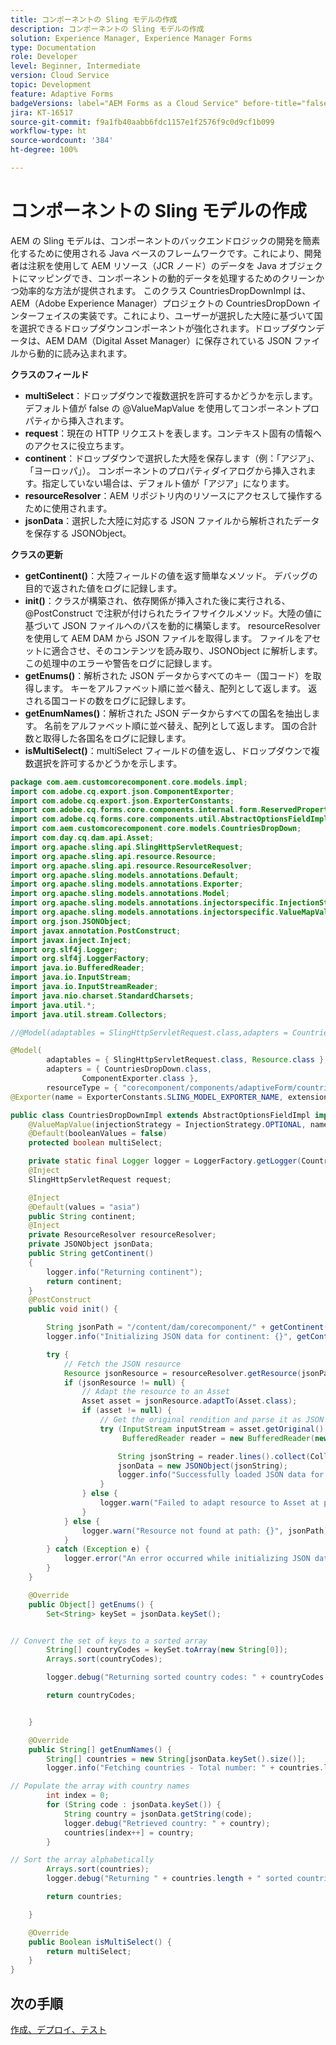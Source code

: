 ```yaml
---
title: コンポーネントの Sling モデルの作成
description: コンポーネントの Sling モデルの作成
solution: Experience Manager, Experience Manager Forms
type: Documentation
role: Developer
level: Beginner, Intermediate
version: Cloud Service
topic: Development
feature: Adaptive Forms
badgeVersions: label="AEM Forms as a Cloud Service" before-title="false"
jira: KT-16517
source-git-commit: f9a1fb40aabb6fdc1157e1f2576f9c0d9cf1b099
workflow-type: ht
source-wordcount: '384'
ht-degree: 100%

---
```



# コンポーネントの Sling モデルの作成

AEM の Sling モデルは、コンポーネントのバックエンドロジックの開発を簡素化するために使用される Java ベースのフレームワークです。これにより、開発者は注釈を使用して AEM リソース（JCR ノード）のデータを Java オブジェクトにマッピングでき、コンポーネントの動的データを処理するためのクリーンかつ効率的な方法が提供されます。
このクラス CountriesDropDownImpl は、AEM（Adobe Experience Manager）プロジェクトの CountriesDropDown インターフェイスの実装です。これにより、ユーザーが選択した大陸に基づいて国を選択できるドロップダウンコンポーネントが強化されます。ドロップダウンデータは、AEM DAM（Digital Asset Manager）に保存されている JSON ファイルから動的に読み込まれます。

**クラスのフィールド**

* **multiSelect**：ドロップダウンで複数選択を許可するかどうかを示します。
デフォルト値が false の @ValueMapValue を使用してコンポーネントプロパティから挿入されます。
* **request**：現在の HTTP リクエストを表します。コンテキスト固有の情報へのアクセスに役立ちます。
* **continent**：ドロップダウンで選択した大陸を保存します（例：「アジア」、「ヨーロッパ」）。
コンポーネントのプロパティダイアログから挿入されます。指定していない場合は、デフォルト値が「アジア」になります。
* **resourceResolver**：AEM リポジトリ内のリソースにアクセスして操作するために使用されます。
* **jsonData**：選択した大陸に対応する JSON ファイルから解析されたデータを保存する JSONObject。

**クラスの更新**

* **getContinent()**：大陸フィールドの値を返す簡単なメソッド。
デバッグの目的で返された値をログに記録します。
* **init()**：クラスが構築され、依存関係が挿入された後に実行される、@PostConstruct で注釈が付けられたライフサイクルメソッド。大陸の値に基づいて JSON ファイルへのパスを動的に構築します。
resourceResolver を使用して AEM DAM から JSON ファイルを取得します。
ファイルをアセットに適合させ、そのコンテンツを読み取り、JSONObject に解析します。
この処理中のエラーや警告をログに記録します。
* **getEnums()**：解析された JSON データからすべてのキー（国コード）を取得します。
キーをアルファベット順に並べ替え、配列として返します。
返される国コードの数をログに記録します。
* **getEnumNames()**：解析された JSON データからすべての国名を抽出します。
名前をアルファベット順に並べ替え、配列として返します。
国の合計数と取得した各国名をログに記録します。
* **isMultiSelect()**：multiSelect フィールドの値を返し、ドロップダウンで複数選択を許可するかどうかを示します。



```java
package com.aem.customcorecomponent.core.models.impl;
import com.adobe.cq.export.json.ComponentExporter;
import com.adobe.cq.export.json.ExporterConstants;
import com.adobe.cq.forms.core.components.internal.form.ReservedProperties;
import com.adobe.cq.forms.core.components.util.AbstractOptionsFieldImpl;
import com.aem.customcorecomponent.core.models.CountriesDropDown;
import com.day.cq.dam.api.Asset;
import org.apache.sling.api.SlingHttpServletRequest;
import org.apache.sling.api.resource.Resource;
import org.apache.sling.api.resource.ResourceResolver;
import org.apache.sling.models.annotations.Default;
import org.apache.sling.models.annotations.Exporter;
import org.apache.sling.models.annotations.Model;
import org.apache.sling.models.annotations.injectorspecific.InjectionStrategy;
import org.apache.sling.models.annotations.injectorspecific.ValueMapValue;
import org.json.JSONObject;
import javax.annotation.PostConstruct;
import javax.inject.Inject;
import org.slf4j.Logger;
import org.slf4j.LoggerFactory;
import java.io.BufferedReader;
import java.io.InputStream;
import java.io.InputStreamReader;
import java.nio.charset.StandardCharsets;
import java.util.*;
import java.util.stream.Collectors;

//@Model(adaptables = SlingHttpServletRequest.class,adapters = CountriesDropDown.class,defaultInjectionStrategy = DefaultInjectionStrategy.OPTIONAL)

@Model(
        adaptables = { SlingHttpServletRequest.class, Resource.class },
        adapters = { CountriesDropDown.class,
                ComponentExporter.class },
        resourceType = { "corecomponent/components/adaptiveForm/countries" })
@Exporter(name = ExporterConstants.SLING_MODEL_EXPORTER_NAME, extensions = ExporterConstants.SLING_MODEL_EXTENSION)

public class CountriesDropDownImpl extends AbstractOptionsFieldImpl implements CountriesDropDown {
    @ValueMapValue(injectionStrategy = InjectionStrategy.OPTIONAL, name = ReservedProperties.PN_MULTISELECT)
    @Default(booleanValues = false)
    protected boolean multiSelect;

    private static final Logger logger = LoggerFactory.getLogger(CountriesDropDownImpl.class);
    @Inject
    SlingHttpServletRequest request;

    @Inject
    @Default(values = "asia")
    public String continent;
    @Inject
    private ResourceResolver resourceResolver;
    private JSONObject jsonData;
    public String getContinent()
    {
        logger.info("Returning continent");
        return continent;
    }
    @PostConstruct
    public void init() {

        String jsonPath = "/content/dam/corecomponent/" + getContinent() + ".json"; // Update path as needed
        logger.info("Initializing JSON data for continent: {}", getContinent());

        try {
            // Fetch the JSON resource
            Resource jsonResource = resourceResolver.getResource(jsonPath);
            if (jsonResource != null) {
                // Adapt the resource to an Asset
                Asset asset = jsonResource.adaptTo(Asset.class);
                if (asset != null) {
                    // Get the original rendition and parse it as JSON
                    try (InputStream inputStream = asset.getOriginal().adaptTo(InputStream.class);
                         BufferedReader reader = new BufferedReader(new InputStreamReader(inputStream, StandardCharsets.UTF_8))) {

                        String jsonString = reader.lines().collect(Collectors.joining());
                        jsonData = new JSONObject(jsonString);
                        logger.info("Successfully loaded JSON data for path: {}", jsonPath);
                    }
                } else {
                    logger.warn("Failed to adapt resource to Asset at path: {}", jsonPath);
                }
            } else {
                logger.warn("Resource not found at path: {}", jsonPath);
            }
        } catch (Exception e) {
            logger.error("An error occurred while initializing JSON data for path: {}", jsonPath, e);
        }
    }

    @Override
    public Object[] getEnums() {
        Set<String> keySet = jsonData.keySet();


// Convert the set of keys to a sorted array
        String[] countryCodes = keySet.toArray(new String[0]);
        Arrays.sort(countryCodes);

        logger.debug("Returning sorted country codes: " + countryCodes.length);

        return countryCodes;


    }

    @Override
    public String[] getEnumNames() {
        String[] countries = new String[jsonData.keySet().size()];
        logger.info("Fetching countries - Total number: " + countries.length);

// Populate the array with country names
        int index = 0;
        for (String code : jsonData.keySet()) {
            String country = jsonData.getString(code);
            logger.debug("Retrieved country: " + country);
            countries[index++] = country;
        }

// Sort the array alphabetically
        Arrays.sort(countries);
        logger.debug("Returning " + countries.length + " sorted countries");

        return countries;

    }

    @Override
    public Boolean isMultiSelect() {
        return multiSelect;
    }
}
```

## 次の手順

[作成、デプロイ、テスト](./build.md)
